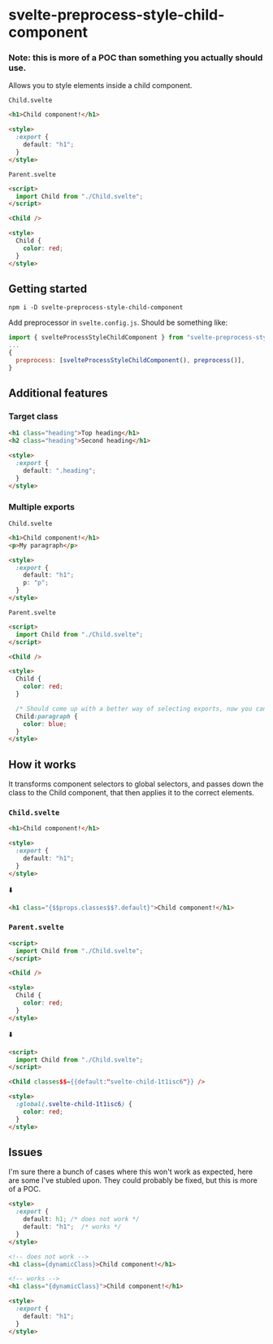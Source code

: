 # svelte-preprocess-style-child-component

### Note: this is more of a POC than something you actually should use.

Allows you to style elements inside a child component.

`Child.svelte`

```html
<h1>Child component!</h1>

<style>
  :export {
    default: "h1";
  }
</style>
```

`Parent.svelte`

```html
<script>
  import Child from "./Child.svelte";
</script>

<Child />

<style>
  Child {
    color: red;
  }
</style>
```

## Getting started

```shell
npm i -D svelte-preprocess-style-child-component
```

Add preprocessor in `svelte.config.js`. Should be something like:

```js
import { svelteProcessStyleChildComponent } from "svelte-preprocess-style-child-component";
...
{
  preprocess: [svelteProcessStyleChildComponent(), preprocess()],
}
```

## Additional features

### Target class

```html
<h1 class="heading">Top heading</h1>
<h2 class="heading">Second heading</h1>

<style>
  :export {
    default: ".heading";
  }
</style>
```

### Multiple exports

`Child.svelte`

```html
<h1>Child component!</h1>
<p>My paragraph</p>

<style>
  :export {
    default: "h1";
    p: "p";
  }
</style>
```

`Parent.svelte`

```html
<script>
  import Child from "./Child.svelte";
</script>

<Child />

<style>
  Child {
    color: red;
  }

  /* Should come up with a better way of selecting exports, now you cannot do e.g. `:hover` styles */
  Child:paragraph {
    color: blue;
  }
</style>
```

## How it works

It transforms component selectors to global selectors, and passes down the class to the Child component, that then applies it to the correct elements.

### `Child.svelte`

```html
<h1>Child component!</h1>

<style>
  :export {
    default: "h1";
  }
</style>
```

⬇️

```html
<h1 class="{$$props.classes$$?.default}">Child component!</h1>
```

### `Parent.svelte`

```html
<script>
  import Child from "./Child.svelte";
</script>

<Child />

<style>
  Child {
    color: red;
  }
</style>
```

⬇️

```html
<script>
  import Child from "./Child.svelte";
</script>

<Child classes$$={{default:"svelte-child-1t1isc6"}} />

<style>
  :global(.svelte-child-1t1isc6) {
    color: red;
  }
</style>
```

## Issues

I'm sure there a bunch of cases where this won't work as expected, here are some I've stubled upon. They could probably be fixed, but this is more of a POC.

```html
<style>
  :export {
    default: h1; /* does not work */
    default: "h1";  /* works */
  }
</style>
```

```html
<!-- does not work -->
<h1 class={dynamicClass}>Child component!</h1>

<!-- works -->
<h1 class="{dynamicClass}">Child component!</h1>

<style>
  :export {
    default: "h1";
  }
</style>
```

